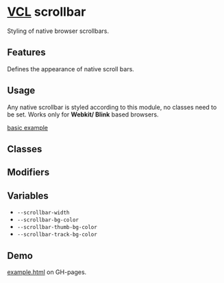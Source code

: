 # [VCL](https://github.com/vcl/vcl/doc) scrollbar

Styling of native browser scrollbars.

## Features

Defines the appearance of native scroll bars.

## Usage

Any native scrollbar is styled according to this module,
no classes need to be set.
Works only for **Webkit/ Blink** based browsers.

[basic example](/demo/example.html)

## Classes

## Modifiers

## Variables

- `--scrollbar-width`
- `--scrollbar-bg-color`
- `--scrollbar-thumb-bg-color`
- `--scrollbar-track-bg-color`

## Demo

[example.html](/demo/example.html) on GH-pages.
